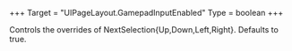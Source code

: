 +++
Target = "UIPageLayout.GamepadInputEnabled"
Type = boolean
+++

Controls the overrides of NextSelection{Up,Down,Left,Right}. Defaults to true.